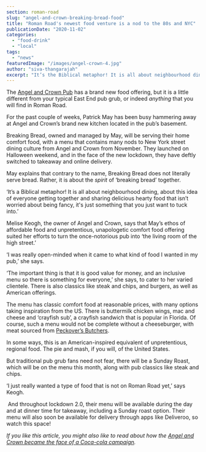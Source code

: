 ```yaml
---
section: roman-road
slug: "angel-and-crown-breaking-bread-food"
title: "Roman Road's newest food venture is a nod to the 80s and NYC"
publicationDate: "2020-11-02"
categories: 
  - "food-drink"
  - "local"
tags: 
  - "news"
featuredImage: "/images/angel-crown-4.jpg"
author: "siva-thangarajah"
excerpt: "It’s the Biblical metaphor! It is all about neighbourhood dining, about this idea of everyone getting together and sharing delicious hearty food that isn’t too fancy, that you just want to tuck into.’"
---
```


The [Angel and Crown Pub](https://romanroadlondon.com/angel-and-crown-globe-town-reopens/) has a brand new food offering, but it is a little different from your typical East End pub grub, or indeed _anything_ that you will find in Roman Road. 

For the past couple of weeks, Patrick May has been busy hammering away at Angel and Crown’s brand new kitchen located in the pub’s basement.

Breaking Bread, owned and managed by May, will be serving their home comfort food, with a menu that contains many nods to New York street dining culture from Angel and Crown from November. They launched on Halloween weekend, and in the face of the new lockdown, they have deftly switched to takeaway and online delivery.

May explains that contrary to the name, Breaking Bread does not literally serve bread. Rather, it is about the _spirit_ of ‘breaking bread’ together.

‘It’s a Biblical metaphor! It is all about neighbourhood dining, about this idea of everyone getting together and sharing delicious hearty food that isn’t worried about being fancy, it's just something that you just want to tuck into.’

Melise Keogh, the owner of Angel and Crown, says that May’s ethos of affordable food and unpretentious, unapologetic comfort food offering suited her efforts to turn the once-notorious pub into ‘the living room of the high street.’

‘I was really open-minded when it came to what kind of food I wanted in my pub,’ she says. 

‘The important thing is that it is good value for money, and an inclusive menu so there is something for everyone,’ she says, to cater to her varied clientele. There is also classics like steak and chips, and burgers, as well as American offerings. 

The menu has classic comfort food at reasonable prices, with many options taking inspiration from the US. There is buttermilk chicken wings, mac and cheese and ‘crayfish sub’, a crayfish sandwich that is popular in Florida. Of course, such a menu would not be complete without a cheeseburger, with meat sourced from [Peckover’s Butchers](https://romanroadlondon.com/peckover-butchers-toulouse-sausage-recipe/). 

In some ways, this is an American-inspired equivalent of unpretentious, regional food. The pie and mash, if you will, of the United States. 

But traditional pub grub fans need not fear, there will be a Sunday Roast, which will be on the menu this month, along with pub classics like steak and chips. 

‘I just really wanted a type of food that is not on Roman Road yet,’ says Keogh. 

 And throughout lockdown 2.0, their menu will be available during the day and at dinner time for takeaway, including a Sunday roast option. Their menu will also soon be available for delivery through apps like Deliveroo, so watch this space!

_If you like this article, you might also like to read about how the_ [_Angel and Crown became the face of a Coca-cola campaign_](https://romanroadlondon.com/angel-crown-pub-coca-cola-advertisement/)_._
